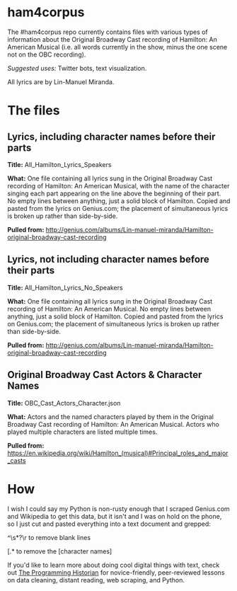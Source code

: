 # ham4corpus
The #ham4corpus repo currently contains files with various types of information about the Original Broadway Cast recording of Hamilton: An American Musical (i.e. all words currently in the show, minus the one scene not on the OBC recording).

*Suggested uses:* Twitter bots, text visualization. 

All lyrics are by Lin-Manuel Miranda. 

# The files
## Lyrics, including character names before their parts
**Title:** All_Hamilton_Lyrics_Speakers

**What:** One file containing all lyrics sung in the Original Broadway Cast recording of Hamilton: An American Musical, with the name of the character singing each part appearing on the line above the beginning of their part. No empty lines between anything, just a solid block of Hamilton. Copied and pasted from the lyrics on Genius.com; the placement of simultaneous lyrics is broken up rather than side-by-side.

**Pulled from:** http://genius.com/albums/Lin-manuel-miranda/Hamilton-original-broadway-cast-recording

## Lyrics, not including character names before their parts
**Title:** All_Hamilton_Lyrics_No_Speakers

**What:** One file containing all lyrics sung in the Original Broadway Cast recording of Hamilton: An American Musical. No empty lines between anything, just a solid block of Hamilton.  Copied and pasted from the lyrics on Genius.com; the placement of simultaneous lyrics is broken up rather than side-by-side.

**Pulled from:** http://genius.com/albums/Lin-manuel-miranda/Hamilton-original-broadway-cast-recording

## Original Broadway Cast Actors & Character Names
**Title:** OBC_Cast_Actors_Character.json

**What:** Actors and the named characters played by them in the Original Broadway Cast recording of Hamilton: An American Musical. Actors who played multiple characters are listed multiple times.

**Pulled from:** https://en.wikipedia.org/wiki/Hamilton_(musical)#Principal_roles_and_major_casts

# How

I wish I could say my Python is non-rusty enough that I scraped Genius.com and Wikipedia to get this data, but it isn't and I was on hold on the phone, so I just cut and pasted everything into a text document and grepped:

^\s*?\r to remove blank lines

\[.* to remove the [character names]

If you'd like to learn more about doing cool digital things with text, check out [The Programming Historian](http://programminghistorian.org/lessons/) for novice-friendly, peer-reviewed lessons on data cleaning, distant reading, web scraping, and Python.
